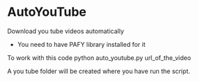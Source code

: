 # AutoYouTube
Download you tube videos automatically 


* You need to have PAFY library installed for it

To work with this code
python auto_youtube.py url_of_the_video


A you tube folder will be created where you have run the script.
